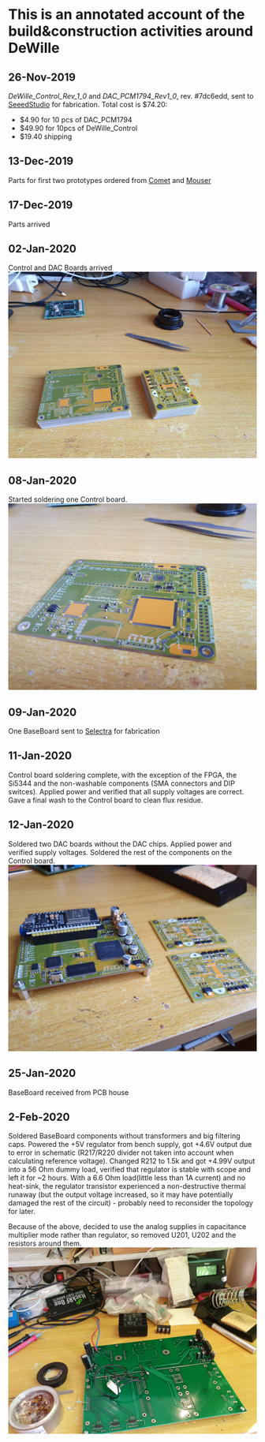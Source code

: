 # This is an annotated account of the build&construction activities around DeWille

## 26-Nov-2019
*DeWille_Control_Rev_1_0* and *DAC_PCM1794_Rev1_0*, rev. #7dc6edd, sent to 
[SeeedStudio](https://www.seeedstudio.com/fusion_pcb.html) for fabrication. Total cost is $74.20:
* $4.90 for 10 pcs of DAC_PCM1794
* $49.90 for 10pcs of DeWille_Control
* $19.40 shipping

## 13-Dec-2019
Parts for first two prototypes ordered from [Comet](http://www.comet.bg) and [Mouser](http://www.mouser.bg)

## 17-Dec-2019
Parts arrived

## 02-Jan-2020
Control and DAC Boards arrived
![Bare Boards](Media/DeWille_01_BareBoards.jpg)

## 08-Jan-2020
Started soldering one Control board.
![Control Soldering](Media/DeWille_02_ControlSoldering.jpg)

## 09-Jan-2020
One BaseBoard sent to [Selectra](http://www.selectrapcb.com) for fabrication

## 11-Jan-2020
Control board soldering complete, with the exception of the FPGA, the Si5344 and the non-washable components (SMA 
connectors and DIP switces). Applied power and verified that all supply voltages are correct. Gave a final wash
to the Control board to clean flux residue.

## 12-Jan-2020
Soldered two DAC boards without the DAC chips. Applied power and verified supply voltages.
Soldered the rest of the components on the Control board.
![Control done](Media/DeWille_03_ControlDone.jpg)

## 25-Jan-2020
BaseBoard received from PCB house

## 2-Feb-2020
Soldered BaseBoard components without transformers and big filtering caps. Powered the +5V regulator from bench
supply, got +4.6V output due to error in schematic (R217/R220 divider not taken into account when calculating
reference voltage). Changed R212 to 1.5k and got +4.99V output into a 56 Ohm dummy load, verified that regulator
is stable with scope and left it for ~2 hours. With a 6.6 Ohm load(little less than 1A current) and no heat-sink,
the regulator transistor experienced a non-destructive thermal runaway (but the output voltage increased, so 
it may have potentially damaged the rest of the circuit) - probably need to reconsider the topology for later.

Because of the above, decided to use the analog supplies in capacitance multiplier mode rather than regulator, so 
removed U201, U202 and the resistors around them.
![Base test](Media/DeWille_04_BaseTest.jpg)
